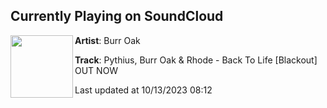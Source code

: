 ## Currently Playing on SoundCloud

[<img align="left" width="100" src="https://i1.sndcdn.com/artworks-IRPhMhFLZeV3i0aZ-bbCjyQ-t500x500.jpg">](https://soundcloud.com/burroakmusic/back-to-life)

**Artist**: Burr Oak 

**Track**: Pythius, Burr Oak & Rhode - Back To Life [Blackout] OUT NOW

Last updated at 10/13/2023 08:12
